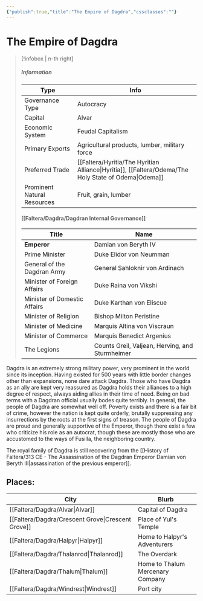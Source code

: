 ```yaml
---
{"publish":true,"title":"The Empire of Dagdra","cssclasses":""}
---
```


# The Empire of Dagdra
> [!infobox | n-th right]
> ##### Information
> | Type |  Info |
> | ---- | ---- |
> | Governance Type | Autocracy |
> | Capital | Alvar |
> | Economic System | Feudal Capitalism | 
> | Primary Exports | Agricultural products, lumber, military force |
> | Preferred Trade | [[Faltera/Hyritia/The Hyritian Alliance\|Hyritia]], [[Faltera/Odema/The Holy State of Odema\|Odema]] | 
> | Prominent Natural Resources | Fruit, grain, lumber |
> #### [[Faltera/Dagdra/Dagdran Internal Governance]]
> | Title | Name |
> | ---- | ---- |
> | **Emperor** | Damian von Beryth IV |
> | Prime Minister | Duke Elidor von Neumman |
> | General of the Dagdran Army | General Sahloknir von Ardinach |
> | Minister of Foreign Affairs |  Duke Raina von Vikshi |
> | Minister of Domestic Affairs | Duke Karthan von Eliscue |
> | Minister of Religion | Bishop Milton Peristine |
> | Minister of Medicine | Marquis Altina von Viscraun |
> | Minister of Commerce | Marquis Benedict Argenius |
> | The Legions | Counts Greil, Valjean, Herving, and Sturmheimer |

Dagdra is an extremely strong military power, very prominent in the world since its inception. Having existed for 500 years with little border changes other than expansions, none dare attack Dagdra. Those who have Dagdra as an ally are kept very reassured as Dagdra holds their alliances to a high degree of respect, always aiding allies in their time of need. Being on bad terms with a Dagdran official usually bodes quite terribly. In general, the people of Dagdra are somewhat well off. Poverty exists and there is a fair bit of crime, however the nation is kept quite orderly, brutally suppressing any insurrections by the roots at the first signs of treason. The people of Dagdra are proud and generally supportive of the Emperor, though there exist a few who criticize his role as an autocrat, though these are mostly those who are accustomed to the ways of Fusilla, the neighboring country.

The royal family of Dagdra is still recovering from the [[History of Faltera/313 CE - The Assassination of the Dagdran Emperor Damian von Beryth III\|assassination of the previous emperor]]. 

## Places: 
|City|Blurb|
|---|---|
|[[Faltera/Dagdra/Alvar\|Alvar]]|Capital of Dagdra|
|[[Faltera/Dagdra/Crescent Grove\|Crescent Grove]]|Place of Yul's Temple|
|[[Faltera/Dagdra/Halpyr\|Halpyr]]|Home to Halpyr's Adventurers|
|[[Faltera/Dagdra/Thalanrod\|Thalanrod]]|The Overdark|
|[[Faltera/Dagdra/Thalum\|Thalum]]|Home to Thalum Mercenary Company|
|[[Faltera/Dagdra/Windrest\|Windrest]]|Port city|